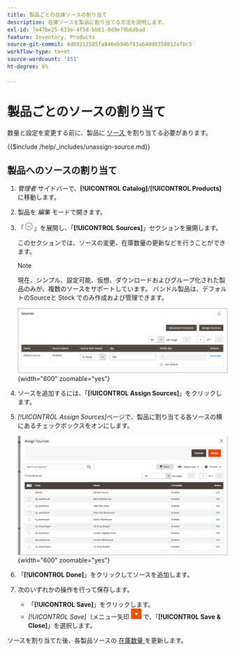 ```yaml
---
title: 製品ごとの在庫ソースの割り当て
description: 在庫ソースを製品に割り当てる方法を説明します。
exl-id: 7e47be25-633e-4f5d-bb61-0d9e79b6dbad
feature: Inventory, Products
source-git-commit: 4d89212585fa846eb94bf83a640d0358812afbc5
workflow-type: tm+mt
source-wordcount: '151'
ht-degree: 0%

---
```


# 製品ごとのソースの割り当て

数量と設定を変更する前に、製品に [ ソース ](sources-manage.md) を割り当てる必要があります。

{{$include /help/_includes/unassign-source.md}}

## 製品へのソースの割り当て

1. _管理者_ サイドバーで、**[!UICONTROL Catalog]**/**[!UICONTROL Products]** に移動します。

1. 製品を _編集_ モードで開きます。

1. 「![ 展開セレクター ](../assets/icon-display-expand.png)」を展開し、「**[!UICONTROL Sources]**」セクションを展開します。

   このセクションでは、ソースの変更、在庫数量の更新などを行うことができます。

   >[!NOTE]
   >
   >現在、シンプル、設定可能、仮想、ダウンロードおよびグループ化された製品のみが、複数のソースをサポートしています。 バンドル製品は、デフォルトのSourceと Stock でのみ作成および管理できます。

   ![ 製品ソースセクション ](assets/inventory-product-sources-before.png){width="600" zoomable="yes"}

1. ソースを追加するには、「**[!UICONTROL Assign Sources]**」をクリックします。

1. _[!UICONTROL Assign Sources]_&#x200B;ページで、製品に割り当てる各ソースの横にあるチェックボックスをオンにします。

   ![Product - ソースの割り当て ](assets/inventory-product-assign-sources.png){width="600" zoomable="yes"}

1. 「**[!UICONTROL Done]**」をクリックしてソースを追加します。

1. 次のいずれかの操作を行って保存します。

   - 「**[!UICONTROL Save]**」をクリックします。
   - _[!UICONTROL Save]_（メニュー矢印 ![ メニュー ](../assets/icon-menu-down-arrow-red.png) で、「**[!UICONTROL Save & Close]**」を選択します。

ソースを割り当てた後、各製品ソースの [ 在庫数量 ](quantities-assign-per-product.md) を更新します。

